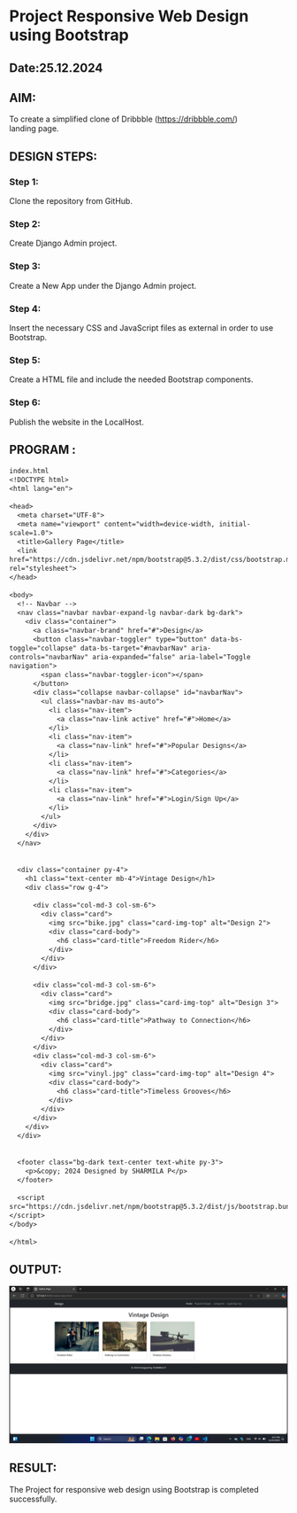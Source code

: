 # Project Responsive Web Design using Bootstrap
## Date:25.12.2024

## AIM:
To create a simplified clone of Dribbble (https://dribbble.com/) landing page.


## DESIGN STEPS:

### Step 1:
Clone the repository from GitHub.

### Step 2:
Create Django Admin project.

### Step 3:
Create a New App under the Django Admin project.

### Step 4:
Insert the necessary CSS and JavaScript files as external in order to use Bootstrap.

### Step 5:
Create a HTML file and include the needed Bootstrap components.

### Step 6:
Publish the website in the LocalHost.

## PROGRAM :
```
index.html
<!DOCTYPE html>
<html lang="en">

<head>
  <meta charset="UTF-8">
  <meta name="viewport" content="width=device-width, initial-scale=1.0">
  <title>Gallery Page</title>
  <link href="https://cdn.jsdelivr.net/npm/bootstrap@5.3.2/dist/css/bootstrap.min.css" rel="stylesheet">
</head>

<body>
  <!-- Navbar -->
  <nav class="navbar navbar-expand-lg navbar-dark bg-dark">
    <div class="container">
      <a class="navbar-brand" href="#">Design</a>
      <button class="navbar-toggler" type="button" data-bs-toggle="collapse" data-bs-target="#navbarNav" aria-controls="navbarNav" aria-expanded="false" aria-label="Toggle navigation">
        <span class="navbar-toggler-icon"></span>
      </button>
      <div class="collapse navbar-collapse" id="navbarNav">
        <ul class="navbar-nav ms-auto">
          <li class="nav-item">
            <a class="nav-link active" href="#">Home</a>
          </li>
          <li class="nav-item">
            <a class="nav-link" href="#">Popular Designs</a>
          </li>
          <li class="nav-item">
            <a class="nav-link" href="#">Categories</a>
          </li>
          <li class="nav-item">
            <a class="nav-link" href="#">Login/Sign Up</a>
          </li>
        </ul>
      </div>
    </div>
  </nav>

  
  <div class="container py-4">
    <h1 class="text-center mb-4">Vintage Design</h1>
    <div class="row g-4">
      
      <div class="col-md-3 col-sm-6">
        <div class="card">
          <img src="bike.jpg" class="card-img-top" alt="Design 2">
          <div class="card-body">
            <h6 class="card-title">Freedom Rider</h6>
          </div>
        </div>
      </div>
      
      <div class="col-md-3 col-sm-6">
        <div class="card">
          <img src="bridge.jpg" class="card-img-top" alt="Design 3">
          <div class="card-body">
            <h6 class="card-title">Pathway to Connection</h6>
          </div>
        </div>
      </div>
      <div class="col-md-3 col-sm-6">
        <div class="card">
          <img src="vinyl.jpg" class="card-img-top" alt="Design 4">
          <div class="card-body">
            <h6 class="card-title">Timeless Grooves</h6>
          </div>
        </div>
      </div>
    </div>
  </div>


  <footer class="bg-dark text-center text-white py-3">
    <p>&copy; 2024 Designed by SHARMILA P</p>
  </footer>

  <script src="https://cdn.jsdelivr.net/npm/bootstrap@5.3.2/dist/js/bootstrap.bundle.min.js"></script>
</body>

</html>
```
## OUTPUT:
![alt text](<Screenshot 2024-12-25 202556.png>)

## RESULT:
The Project for responsive web design using Bootstrap is completed successfully.
